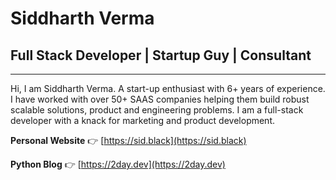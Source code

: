 # Siddharth Verma
## Full Stack Developer | Startup Guy | Consultant
****
Hi, I am Siddharth Verma. A start-up enthusiast with 6+ years of experience. I have worked with over 50+ SAAS companies helping them build robust scalable solutions, product and engineering problems. I am a full-stack developer with a knack for marketing and product development.

**Personal Website** 👉 [https://sid.black](https://sid.black)

**Python Blog** 👉 [https://2day.dev](https://2day.dev)

